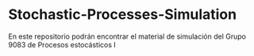 # Stochastic-Processes-Simulation
En este repositorio podrán encontrar el material de simulación del Grupo 9083 de Procesos estocásticos I
